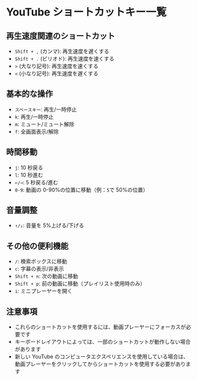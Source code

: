 # YouTube ショートカットキー一覧

## 再生速度関連のショートカット

-   `Shift + ,` (カンマ): 再生速度を遅くする
-   `Shift + .` (ピリオド): 再生速度を速くする
-   `>` (大なり記号): 再生速度を速くする
-   `<` (小なり記号): 再生速度を遅くする

## 基本的な操作

-   `スペースキー`: 再生/一時停止
-   `k`: 再生/一時停止
-   `m`: ミュート/ミュート解除
-   `f`: 全画面表示/解除

## 時間移動

-   `j`: 10 秒戻る
-   `l`: 10 秒進む
-   `←/→`: 5 秒戻る/進む
-   `0-9`: 動画の 0-90%の位置に移動（例：`5`で 50%の位置）

## 音量調整

-   `↑/↓`: 音量を 5%上げる/下げる

## その他の便利機能

-   `/`: 検索ボックスに移動
-   `c`: 字幕の表示/非表示
-   `Shift + n`: 次の動画に移動
-   `Shift + p`: 前の動画に移動（プレイリスト使用時のみ）
-   `i`: ミニプレーヤーを開く

## 注意事項

-   これらのショートカットを使用するには、動画プレーヤーにフォーカスが必要です
-   キーボードレイアウトによっては、一部のショートカットが動作しない場合があります
-   新しい YouTube のコンピュータエクスペリエンスを使用している場合は、動画プレーヤーをクリックしてからショートカットを使用する必要があります
